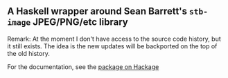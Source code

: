 
A Haskell wrapper around Sean Barrett's `stb-image` JPEG/PNG/etc library
------------------------------------------------------------------------

Remark: At the moment I don't have access to the source code history, but it still exists.
The idea is the new updates will be backported on the top of the old history.

For the documentation, see the [package on Hackage](https://hackage.haskell.org/package/stb-image)

